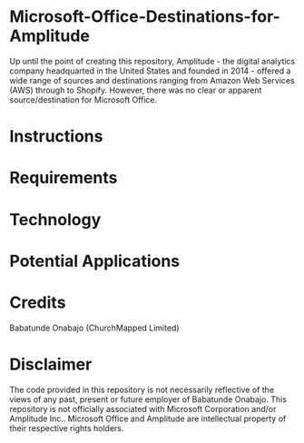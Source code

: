# Microsoft-Office-Destinations-for-Amplitude
Up until the point of creating this repository, Amplitude - the digital analytics company headquarted in the United States and founded in 2014 - offered a wide range of sources and destinations ranging from Amazon Web Services (AWS) through to Shopify. However, there was no clear or apparent source/destination for Microsoft Office.  

# Instructions

# Requirements

# Technology

# Potential Applications

# Credits
Babatunde Onabajo (ChurchMapped Limited)

# Disclaimer
The code provided in this repository is not necessarily reflective of the views of any past, present or future employer of Babatunde Onabajo. This repository is not officially associated with Microsoft Corporation and/or Amplitude Inc.. Microsoft Office and Amplitude are intellectual property of their respective rights holders. 
